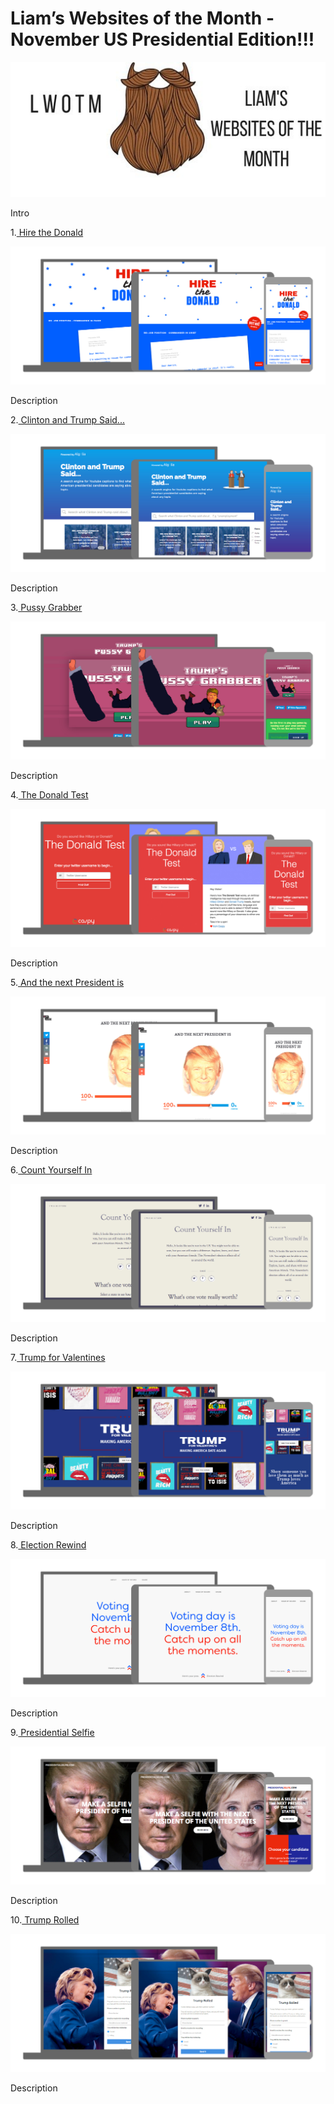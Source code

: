 Liam’s Websites of the Month - November US Presidential Edition!!!
==================================================================

![LWOTM Logo](../../LWOTM-logo-beard.jpg)

Intro

1.[ Hire the Donald](http://hirethedonald.com/)

![Hire the Donald homepage](hire-the-donald.jpg)

Description

2.[ Clinton and Trump Said...](http://clintonandtrumpsaid.com/)

![Clinton and Trump Said... homepage](clinton-and-trump-said.jpg)

Description

3.[ Pussy Grabber](http://pussygrabber.com/)

![Pussy Grabber homepage](pussy-grabber.jpg)

Description

4.[ The Donald Test](http://thedonaldtest.com/)

![The Donald Test homepage](the-donald-test.jpg)

Description

5.[ And the next President is](http://andthepresidentis.com/)

![And the next President is homepage](and-the-next-president-is.jpg)

Description

6.[ Count Yourself In](https://www.countyourself.in/)

![ount Yourself In homepage](count-yourself-in.jpg)

Description

7.[ Trump for Valentines](http://www.trumpforvalentines.com/)

![Trump for Valentines homepage](trump-for-valentines.jpg)

Description

8.[ Election Rewind](http://electionrewind.com/)

![Election Rewind homepage](election-rewind.jpg)

Description

9.[ Presidential Selfie](http://www.presidentialselfie.com/)

![Presidential Selfie homepage](presidential-selfie.jpg)

Description

10.[ Trump Rolled](http://trumprolled.com/)

![Trump Rolled homepage](trump-rolled.jpg)

Description
